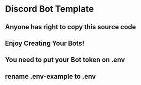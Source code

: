 # Discord Bot Template
## Anyone has right to copy this source code
## Enjoy Creating Your Bots!
## You need to put your Bot token on .env
## rename .env-example to .env
